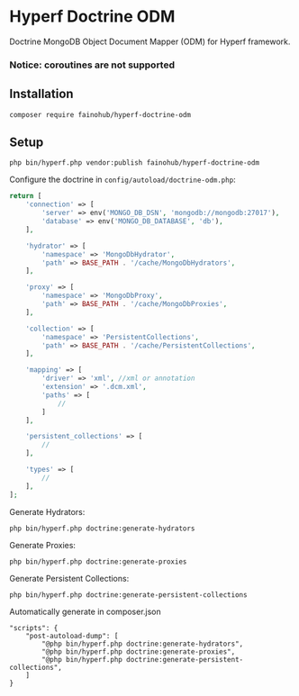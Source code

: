 # Hyperf Doctrine ODM
Doctrine MongoDB Object Document Mapper (ODM) for Hyperf framework.

### Notice: coroutines are not supported


## Installation
```
composer require fainohub/hyperf-doctrine-odm
```

## Setup

```
php bin/hyperf.php vendor:publish fainohub/hyperf-doctrine-odm
```

Configure the doctrine in `config/autoload/doctrine-odm.php`:
```php
return [
    'connection' => [
        'server' => env('MONGO_DB_DSN', 'mongodb://mongodb:27017'),
        'database' => env('MONGO_DB_DATABASE', 'db'),
    ],

    'hydrator' => [
        'namespace' => 'MongoDbHydrator',
        'path' => BASE_PATH . '/cache/MongoDbHydrators',
    ],

    'proxy' => [
        'namespace' => 'MongoDbProxy',
        'path' => BASE_PATH . '/cache/MongoDbProxies',
    ],

    'collection' => [
        'namespace' => 'PersistentCollections',
        'path' => BASE_PATH . '/cache/PersistentCollections',
    ],

    'mapping' => [
        'driver' => 'xml', //xml or annotation
        'extension' => '.dcm.xml',
        'paths' => [
            //
        ]
    ],

    'persistent_collections' => [
        //
    ],

    'types' => [
        //
    ],
];
```

Generate Hydrators:
```
php bin/hyperf.php doctrine:generate-hydrators
```
Generate Proxies:
```
php bin/hyperf.php doctrine:generate-proxies
```
Generate Persistent Collections:
```
php bin/hyperf.php doctrine:generate-persistent-collections
```

Automatically generate in composer.json
```
"scripts": {
    "post-autoload-dump": [
        "@php bin/hyperf.php doctrine:generate-hydrators",
        "@php bin/hyperf.php doctrine:generate-proxies",
        "@php bin/hyperf.php doctrine:generate-persistent-collections",
    ]
}
```
